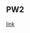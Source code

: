 ## PW2

[link](https://github.com/rodrigoprestesmachado/pw2/blob/master/docs/slides/slide-base/index.html)

